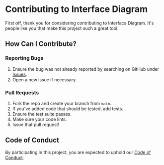 # Contributing to Interface Diagram

First off, thank you for considering contributing to Interfaca Diagram. It's people like you that make this project such a great tool.

## How Can I Contribute?

### Reporting Bugs

1. Ensure the bug was not already reported by searching on GitHub under [Issues](https://github.com/meirarc/InterfaceDiagram/issues).
2. Open a new issue if necessary.

### Pull Requests

1. Fork the repo and create your branch from `main`.
2. If you've added code that should be tested, add tests.
3. Ensure the test suite passes.
4. Make sure your code lints.
5. Issue that pull request!

## Code of Conduct

By participating in this project, you are expected to uphold our [Code of Conduct](https://github.com/meirarc/InterfaceDiagram/blob/main/CODE_OF_CONDUCT.md).
